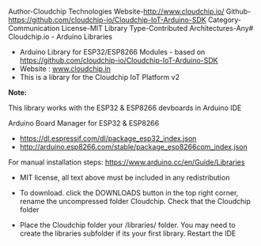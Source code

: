 Author-Cloudchip Technologies
Website-http://www.cloudchip.io/
Github-https://github.com/cloudchip-io/Cloudchip-IoT-Arduino-SDK
Category-Communication
License-MIT
Library Type-Contributed 
Architectures-Any# Cloudchip.io - Arduino Libraries

* Arduino Library for ESP32/ESP8266 Modules  - based on https://github.com/cloudchip-io/Cloudchip-IoT-Arduino-SDK
* Website : www.cloudchip.in
* This is a library for the Cloudchip IoT Platform v2

**Note:**

This library works with the ESP32 & ESP8266 devboards in Arduino IDE

Arduino Board Manager for ESP32 & ESP8266
* https://dl.espressif.com/dl/package_esp32_index.json
* http://arduino.esp8266.com/stable/package_esp8266com_index.json
 
For manual installation steps: https://www.arduino.cc/en/Guide/Libraries 

* MIT license, all text above must be included in any redistribution
* To download. click the DOWNLOADS button in the top right corner, rename the uncompressed folder Cloudchip. Check that the Cloudchip folder 

* Place the Cloudchip folder your <arduinosketchfolder>/libraries/ folder. You may need to create the libraries subfolder if its your first library. Restart the IDE
 
